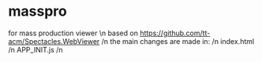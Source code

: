 # masspro
for mass production viewer \n
based on https://github.com/tt-acm/Spectacles.WebViewer /n
the main changes are made in: /n
index.html /n
APP_INIT.js /n

